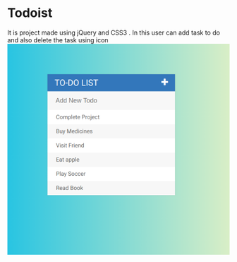 # Todoist
It is project made using jQuery and CSS3 . In this user can add task to do and  also delete the task using icon
![working](https://github.com/gagandeep7/Todoist/blob/master/todo.png)
